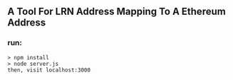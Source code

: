 ## A Tool For LRN Address Mapping To A Ethereum Address

### run:
    > npm install
    > node server.js
    then, visit localhost:3000
